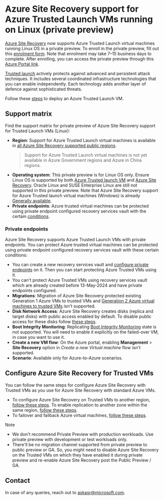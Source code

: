 
# Azure Site Recovery support for Azure Trusted Launch VMs running on Linux (private preview) 

[Azure Site Recovery](https://learn.microsoft.com/azure/site-recovery/site-recovery-overview) now supports Azure Trusted Launch virtual machines running Linux OS in a private preview. To enroll in the private preview, fill out this [enrolment form](https://aka.ms/asrlinuxtvmprivatepreviewform). Note that enrolment may take 7–15 business days to complete. After enrolling, you can access the private preview through this [Azure Portal link](https://aka.ms/TrustedVMLinuxSupport).

[Trusted launch](https://learn.microsoft.com/azure/virtual-machines/trusted-launch) actively protects against advanced and persistent attack techniques. It includes several coordinated infrastructure technologies that you can enable independently. Each technology adds another layer of defence against sophisticated threats.

Follow these [steps](https://learn.microsoft.com/azure/virtual-machines/trusted-launch-portal?tabs=portal%2Cportal3%2Cportal2) to deploy an Azure Trusted Launch VM.

## Support matrix

Find the support matrix for private preview of Azure Site Recovery support for Trusted Launch VMs (Linux): 

- **Region**: Support for Azure Trusted Launch virtual machines is available in [all Azure Site Recovery supported public regions](https://learn.microsoft.com/azure/site-recovery/azure-to-azure-support-matrix#region-support).
    > Support for Azure Trusted Launch virtual machines is not yet available in Azure Government regions and Azure in China regions.
- **Operating system**: This private preview is for Linux OS only. Ensure Linux OS is supported by both [Azure Trusted launch VM](https://learn.microsoft.com/azure/virtual-machines/trusted-launch#operating-systems-supported) and [Azure Site Recovery](https://learn.microsoft.com/azure/site-recovery/azure-to-azure-support-matrix#linux). 
    Oracle Linux and SUSE Enterprise Linux are still not supported in this private preview. Note that Azure Site Recovery support for Azure Trusted launch virtual machines (Windows) is already [Generally available](https://azure.microsoft.com/updates/v2/generally-available-azure-site-recovery-support-for-azure-trusted-launch-vms-windows-os).
- **Private endpoints**: Azure trusted virtual machines can be protected using private endpoint configured recovery services vault with the certain [conditions](#private-endpoints).


### Private endpoints

Azure Site Recovery supports Azure Trusted Launch VMs with private endpoints. You can protect Azure trusted virtual machines can be protected using private endpoint configured recovery services vault with these certain conditions:

- You can create a new recovery services vault and [configure private endpoints](https://learn.microsoft.com/azure/site-recovery/azure-to-azure-how-to-enable-replication-private-endpoints) on it. Then you can start protecting Azure Trusted VMs using it.
- You can't protect Azure Trusted VMs using recovery services vault which are already created before 13-May-2024 and have private endpoints configured. 
- **Migrations**: Migration of Azure Site Recovery protected existing Generation 1 Azure VMs to trusted VMs and [Generation 2 Azure virtual machines to trusted VMs](https://learn.microsoft.com/azure/site-recovery/concepts-trusted-vm#migrate-azure-site-recovery-protected-azure-generation-2-vm-to-trusted-vm) isn't supported.
- **Disk Network Access**: Azure Site Recovery creates disks (replica and target disks) with public access enabled by default. To disable public access for these disks follow [these steps](https://learn.microsoft.com/azure/site-recovery/azure-to-azure-common-questions#disk-network-access). 
- **Boot Integrity Monitoring**: Replicating [Boot Integrity Monitoring](https://learn.microsoft.com/azure/virtual-machines/boot-integrity-monitoring-overview?tabs=portal) state is not supported. You will need to enable it explicitly on the failed-over VM, in case you want to use it. 
- **Create a new VM flow**: On the Azure portal, enabling **Management** > **Site Recovery** option in *Create a new Virtual machine* flow isn't supported. 
- **Scenario**: Available only for Azure-to-Azure scenarios.


## Configure Azure Site Recovery for Trusted VMs

You can follow the same steps for configure Azure Site Recovery with Trusted VMs as you use for Azure Site Recovery with standard Azure VMs. 

- To configure Azure Site Recovery on Trusted VMs to another region, [follow these steps](https://learn.microsoft.com/azure/site-recovery/azure-to-azure-tutorial-enable-replication). To enable replication to another zone within the same region, [follow these steps](https://learn.microsoft.com/azure/site-recovery/azure-to-azure-how-to-enable-zone-to-zone-disaster-recovery).
- To failover and failback Azure virtual machines, [follow these steps](https://learn.microsoft.com/azure/site-recovery/azure-to-azure-tutorial-failover-failback).  

> [!NOTE]
>
> - We don't recommend Private Preview with production workloads. Use private preview with development or test workloads only. <br>
> - There'll be no migration channel supported from private preview to public preview or GA. So, you might need to disable Azure Site Recovery on the Trusted VMs on which they have enabled it during private preview and re-enable Azure Site Recovery post the Public Preview / GA.

## Contact

In case of any queries, reach out to askasr@microsoft.com.